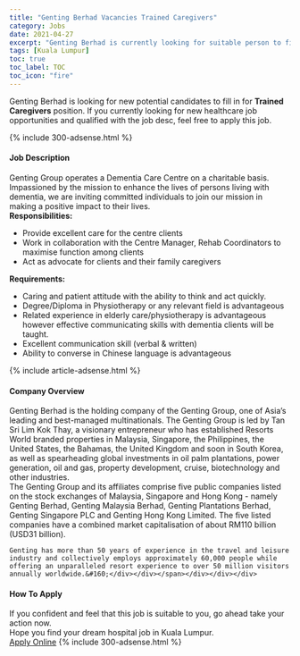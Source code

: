 ```yaml
---
title: "Genting Berhad Vacancies Trained Caregivers" 
category: Jobs 
date: 2021-04-27 
excerpt: "Genting Berhad is currently looking for suitable person to fill in the Trained Caregivers which positioned at Kuala Lumpur" 
tags: [Kuala Lumpur] 
toc: true 
toc_label: TOC 
toc_icon: "fire" 
--- 
```


<p>Genting Berhad is looking for new potential candidates to fill in for <b>Trained Caregivers</b> position. If you currently looking for new healthcare job opportunities and qualified with the job desc, feel free to apply this job.
</p>{% include 300-adsense.html %} 
<div><div><h4>Job Description</h4></div><div><div><span><div><div>Genting Group&#160;operates a Dementia Care Centre on a charitable basis. Impassioned by the mission to enhance the lives of persons living with dementia, we are inviting committed individuals to join our mission in making a positive impact to their lives.</div><div><strong>Responsibilities:</strong></div><ul><li>Provide excellent care for the centre clients</li><li>Work in collaboration with the Centre Manager, Rehab&#160;Coordinators to maximise function among clients</li><li>Act as advocate for clients and their family caregivers</li></ul><div><strong>Requirements:</strong></div><ul><li>Caring and patient attitude with the ability to think and act quickly.</li><li>Degree/Diploma in Physiotherapy or any relevant field is advantageous</li><li>Related experience in elderly&#160;care/physiotherapy&#160;is advantageous however&#160;effective communicating skills with dementia clients will be taught.</li><li>Excellent communication skill (verbal &amp; written)</li><li>Ability to converse in Chinese language is&#160;advantageous</li></ul></div></span></div></div></div> 
{% include article-adsense.html %} 
<div><div><h4>Company Overview</h4></div><div><div><span><div><div>
<div>
		Genting Berhad is the holding company of the Genting Group, one of Asia&#8217;s leading and best-managed&#160;multinationals. The Genting Group is led by Tan Sri Lim Kok Thay, a visionary entrepreneur who has&#160;established Resorts World branded properties in Malaysia, Singapore, the Philippines, the United&#160;States, the Bahamas, the United Kingdom and soon in South Korea, as well as spearheading global&#160;investments in oil palm plantations, power generation, oil and gas, property development, cruise,&#160;biotechnology and other industries.</div>
<div>
		The Genting Group and its affiliates comprise five public companies listed on the stock exchanges of&#160;Malaysia, Singapore and Hong Kong - namely Genting Berhad, Genting Malaysia Berhad, Genting&#160;Plantations Berhad, Genting Singapore PLC and Genting Hong Kong Limited. The five listed companies have a combined market capitalisation of about RM110 billion (USD31 billion).</div>
	
	Genting has more than 50 years of experience in the travel and leisure industry and collectively employs approximately 60,000 people while offering an unparalleled resort experience to over 50 million visitors annually worldwide.&#160;</div></div></span></div></div></div> 
#### How To Apply 
If you confident and feel that this job is suitable to you, go ahead take your action now. <br/> 
Hope you find your dream hospital job in Kuala Lumpur. <br/> 
<a href="https://www.jobstreet.com.my/en/job/trained-caregivers-4549937?jobId=jobstreet-my-job-4549937" class="btn btn--warning" target="_blank" rel="nofollow noopenner">Apply Online</a> 
{% include 300-adsense.html %} 